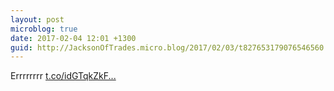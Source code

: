 ```yaml
---
layout: post
microblog: true
date: 2017-02-04 12:01 +1300
guid: http://JacksonOfTrades.micro.blog/2017/02/03/t827653179076546560.html
---
```

Errrrrrrr [t.co/idGTqkZkF...](https://t.co/idGTqkZkFa)
